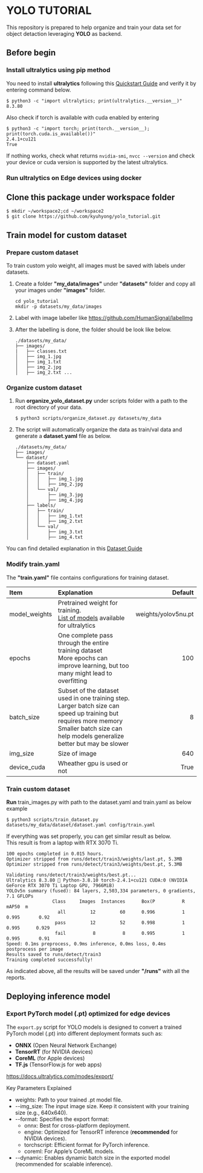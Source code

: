 # YOLO TUTORIAL

This repository is prepared to help organize and train your data set for object detaction leveraging **YOLO** as backend. 

## Before begin

### Install ultralytics using pip method

You need to install **ultralytics** following this [Quickstart Guide](https://docs.ultralytics.com/quickstart/) and verify it by entering command below.
```
$ python3 -c "import ultralytics; print(ultralytics.__version__)"
8.3.80
```
Also check if torch is available with cuda enabled by entering
```
$ python3 -c "import torch; print(torch.__version__); print(torch.cuda.is_available())"
2.4.1+cu121
True
```
If nothing works, check what returns ```nvidia-smi```, ```nvcc --version``` and check your device or cuda version is supported by the latest ultralytics. 

### Run ultralytics on Edge devices using docker



## Clone this package under workspace folder
```
$ mkdir ~/workspace2;cd ~/workspace2
$ git clone https://github.com/kyuhyong/yolo_tutorial.git
```

## Train model for custom dataset

### Prepare custom dataset

To train custom yolo weight, all images must be saved with labels under datasets.

1. Create a folder **"my_data/images"** under **"datasets"** folder and copy all your images under **"images"** folder.
    ```
    cd yolo_tutorial
    mkdir -p datasets/my_data/images
    ```
2. Label with image labeller like  https://github.com/HumanSignal/labelImg

3. After the labelling is done, the folder should be look like below.

    ```
    ./datasets/my_data/
    ├── images/
    |   ├── classes.txt
    │   ├── img_1.jpg
    │   ├── img_1.txt
    │   ├── img_2.jpg
    │   ├── img_2.txt ...
    ```

### Organize custom dataset

1. Run **organize_yolo_dataset.py** under scripts folder with a path to the root directory of your data.

    ```
    $ python3 scripts/organize_dataset.py datasets/my_data
    ```
2. The script will automatically organize the data as train/val data and generate a **dataset.yaml** file as below.
    ```
    ./datasets/my_data/
    ├── images/
    └── dataset/
        ├── dataset.yaml
        ├── images/
        │   ├── train/
        │   │   ├── img_1.jpg
        │   │   ├── img_2.jpg
        │   └── val/
        │       ├── img_3.jpg
        │       ├── img_4.jpg
        ├── labels/
        │   ├── train/
        │   │   ├── img_1.txt
        │   │   ├── img_2.txt
        │   └── val/
        │       ├── img_3.txt
        │       ├── img_4.txt
    ```

You can find detailed explanation in this [Dataset Guide](
https://docs.ultralytics.com/datasets/detect/#adding-your-own-dataset)

### Modify train.yaml

The **"train.yaml"** file contains configurations for training dataset. 
 
| Item | Explanation | Default |
|:------| :-- | --:| 
| model_weights | Pretrained weight for training.<br>[List of models](https://docs.ultralytics.com/models/) available for ultralytics  | weights/yolov5nu.pt
| epochs | One complete pass through the entire training dataset <br> More epochs can improve learning, but too many might lead to overfitting | 100 |
| batch_size | Subset of the dataset used in one training step. <br> Larger batch size can speed up training but requires more memory <br> Smaller batch size can help models generalize better but may be slower | 8 |
| img_size | Size of image | 640 |
| device_cuda | Wheather gpu is used or not | True


### Train custom dataset

**Run** train_images.py with path to the dataset.yaml and train.yaml as below example
```
$ python3 scripts/train_dataset.py datasets/my_data/dataset/dataset.yaml config/train.yaml
```
If everything was set properly, you can get similar result as below.  
This result is from a laptop with RTX 3070 Ti.
```
100 epochs completed in 0.015 hours.
Optimizer stripped from runs/detect/train3/weights/last.pt, 5.3MB
Optimizer stripped from runs/detect/train3/weights/best.pt, 5.3MB

Validating runs/detect/train3/weights/best.pt...
Ultralytics 8.3.80 🚀 Python-3.8.10 torch-2.4.1+cu121 CUDA:0 (NVIDIA GeForce RTX 3070 Ti Laptop GPU, 7966MiB)
YOLOv5n summary (fused): 84 layers, 2,503,334 parameters, 0 gradients, 7.1 GFLOPs
                 Class     Images  Instances      Box(P          R      mAP50  m
                   all         12         60      0.996          1      0.995       0.92
                  pass         12         52      0.998          1      0.995      0.929
                  fail          8          8      0.995          1      0.995       0.91
Speed: 0.1ms preprocess, 0.9ms inference, 0.0ms loss, 0.4ms postprocess per image
Results saved to runs/detect/train3
Training completed successfully!
```
As indicated above, all the results will be saved under **"/runs"** with all the reports.

## Deploying inference model

### Export PyTorch model (.pt) optimized for edge devices

The `export.py` script for YOLO models is designed to convert a trained PyTorch model (.pt) into different deployment formats such as:

- **ONNX** (Open Neural Network Exchange)
- **TensorRT** (for NVIDIA devices)
- **CoreML** (for Apple devices)
- **TF.js** (TensorFlow.js for web apps)

https://docs.ultralytics.com/modes/export/

Key Parameters Explained
- weights: Path to your trained .pt model file.
- --img_size: The input image size. Keep it consistent with your training size (e.g., 640x640).
- --format: Specifies the export format:
    - onnx: Best for cross-platform deployment.
    - engine: Optimized for TensorRT inference (**recommended** for NVIDIA devices).
    - torchscript: Efficient format for PyTorch inference.
    - coreml: For Apple’s CoreML models.
- --dynamic: Enables dynamic batch size in the exported model (recommended for scalable inference).